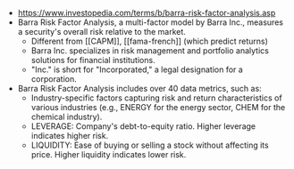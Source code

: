 - https://www.investopedia.com/terms/b/barra-risk-factor-analysis.asp
- Barra Risk Factor Analysis, a multi-factor model by Barra Inc., measures a security's overall risk relative to the market.
  - Different from [[CAPM]], [[fama-french]] (which predict returns)
  - Barra Inc. specializes in risk management and portfolio analytics solutions for financial institutions.
  - "Inc." is short for "Incorporated," a legal designation for a corporation.
- Barra Risk Factor Analysis includes over 40 data metrics, such as:
    - Industry-specific factors capturing risk and return characteristics of various industries (e.g., ENERGY for the energy sector, CHEM for the chemical industry).
    - LEVERAGE: Company's debt-to-equity ratio. Higher leverage indicates higher risk.
    - LIQUIDITY: Ease of buying or selling a stock without affecting its price. Higher liquidity indicates lower risk.
